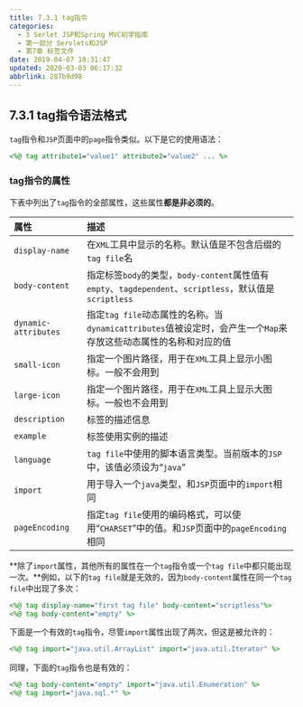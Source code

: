 ```yaml
---
title: 7.3.1 tag指令
categories: 
  - 3 Serlet JSP和Spring MVC初学指南
  - 第一部分 Servlets和JSP
  - 第7章 标签文件
date: 2019-04-07 18:31:47
updated: 2020-03-03 06:17:32
abbrlink: 287b9d98
---
```

## 7.3.1 tag指令语法格式 ##
`tag`指令和`JSP`页面中的`page`指令类似。以下是它的使用语法：
```jsp
<%@ tag attribute1="value1" attribute2="value2" ... %>
```
### tag指令的属性 ###
下表中列出了`tag`指令的全部属性，这些属性**都是非必须的**。

|属性|描述|
|:---|:---|
|`display-name`|在`XML`工具中显示的名称。默认值是不包含后缀的`tag file`名|
|`body-content`|指定标签`body`的类型，`body-content`属性值有`empty`、`tagdependent`、`scriptless`，默认值是`scriptless`|
|`dynamic-attributes`|指定`tag file`动态属性的名称。当`dynamicattributes`值被设定时，会产生一个`Map`来存放这些动态属性的名称和对应的值|
|`small-icon`|指定一个图片路径，用于在`XML`工具上显示小图标。一般不会用到|
|`large-icon`|指定一个图片路径，用于在`XML`工具上显示大图标。一般也不会用到|
|`description`|标签的描述信息|
|`example`|标签使用实例的描述|
|`language`|`tag file`中使用的脚本语言类型。当前版本的`JSP`中，该值必须设为“`java`”|
|`import`|用于导入一个`java`类型，和`JSP`页面中的`import`相同|
|`pageEncoding`|指定`tag file`使用的编码格式，可以使用“`CHARSET`”中的值。和`JSP`页面中的`pageEncoding`相同|

**除了`import`属性，其他所有的属性在一个`tag`指令或一个`tag file`中都只能出现一次。**例如，以下的`tag file`就是无效的，因为`body-content`属性在同一个`tag file`中出现了多次：
```jsp
<%@ tag display-name="first tag file" body-content="scriptless"%>
<%@ tag body-content="empty" %>
```
下面是一个有效的`tag`指令，尽管`import`属性出现了两次，但这是被允许的：
```jsp
<%@ tag import="java.util.ArrayList" import="java.util.Iterator" %>
```
同理，下面的`tag`指令也是有效的：
```jsp
<%@ tag body-content="empty" import="java.util.Enumeration" %>
<%@ tag import="java.sql.*" %>
```

